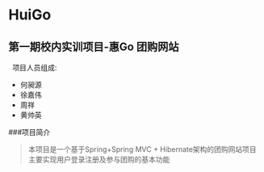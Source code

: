 # HuiGo
## 第一期校内实训项目-惠Go 团购网站
 
项目人员组成:
* 何昶源
* 徐嘉伟
* 周祥
* 黄帅英

###项目简介
>本项目是一个基于Spring+Spring MVC + Hibernate架构的团购网站项目  
主要实现用户登录注册及参与团购的基本功能
